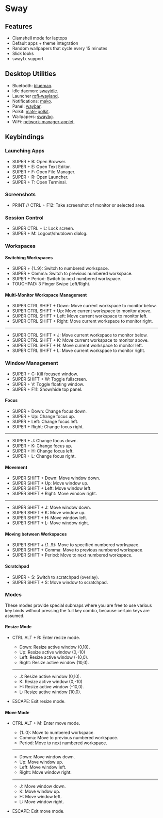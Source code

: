 # Sway

## Features

- Clamshell mode for laptops
- Default apps + theme integration
- Random wallpapers that cycle every 15 minutes
- Slick looks
- swayfx support

## Desktop Utilities

- Bluetooth: [blueman](https://github.com/blueman-project/blueman).
- Idle daemon: [swayidle](https://github.com/swaywm/swayidle).
- Launcher [rofi-wayland](https://github.com/lbonn/rofi).
- Notifications: [mako](https://github.com/emersion/mako).
- Panel: [waybar](https://github.com/Alexays/Waybar).
- Polkit: [mate-polkit](https://github.com/mate-desktop/mate-polkit).
- Wallpapers: [swaybg](https://github.com/swaywm/swaybg).
- WiFi: [network-manager-applet](https://gitlab.gnome.org/GNOME/network-manager-applet).

## Keybindings

### Launching Apps

- SUPER + B: Open Browser.
- SUPER + E: Open Text Editor.
- SUPER + F: Open File Manager.
- SUPER + R: Open Launcher.
- SUPER + T: Open Terminal.

### Screenshots

- PRINT // CTRL + F12: Take screenshot of monitor or selected area.

### Session Control

- SUPER CTRL + L: Lock screen.
- SUPER + M: Logout/shutdown dialog.

### Workspaces

#### Switching Workspaces

- SUPER + {1..9}: Switch to numbered workspace.
- SUPER + Comma: Switch to previous numbered workspace.
- SUPER + Period: Switch to next numbered workspace.
- TOUCHPAD: 3 Finger Swipe Left/Right.

#### Multi-Monitor Workspace Management

- SUPER CTRL SHIFT + Down: Move current workspace to monitor below.
- SUPER CTRL SHIFT + Up: Move current workspace to monitor above.
- SUPER CTRL SHIFT + Left: Move current workspace to monitor left.
- SUPER CTRL SHIFT + Right: Move current workspace to monitor right.

______________________________________________________________________

- SUPER CTRL SHIFT + J: Move current workspace to monitor below.
- SUPER CTRL SHIFT + K: Move current workspace to monitor above.
- SUPER CTRL SHIFT + H: Move current workspace to monitor left.
- SUPER CTRL SHIFT + L: Move current workspace to monitor right.

### Window Management

- SUPER + C: Kill focused window.
- SUPER SHIFT + W: Toggle fullscreen.
- SUPER + V: Toggle floating window.
- SUPER + F11: Show/hide top panel.

#### Focus

- SUPER + Down: Change focus down.
- SUPER + Up: Change focus up.
- SUPER + Left: Change focus left.
- SUPER + Right: Change focus right.

______________________________________________________________________

- SUPER + J: Change focus down.
- SUPER + K: Change focus up.
- SUPER + H: Change focus left.
- SUPER + L: Change focus right.

#### Movement

- SUPER SHIFT + Down: Move window down.
- SUPER SHIFT + Up: Move window up.
- SUPER SHIFT + Left: Move window left.
- SUPER SHIFT + Right: Move window right.

______________________________________________________________________

- SUPER SHIFT + J: Move window down.
- SUPER SHIFT + K: Move window up.
- SUPER SHIFT + H: Move window left.
- SUPER SHIFT + L: Move window right.

#### Moving between Workspaces

- SUPER SHIFT + {1..9}: Move to specified numbered workspace.
- SUPER SHIFT + Comma: Move to previous numbered workspace.
- SUPER SHIFT + Period: Move to next numbered workspace.

#### Scratchpad

- SUPER + S: Switch to scratchpad (overlay).
- SUPER SHIFT + S: Move window to scratchpad.

### Modes

These modes provide special submaps where you are free to use various key binds without pressing the full key combo, because certain keys are assumed.

#### Resize Mode

- CTRL ALT + R: Enter resize mode.

  - Down: Resize active window (0,10).
  - Up: Resize active window (0,-10)
  - Left: Resize active window (-10,0).
  - Right: Resize active window (10,0).

  ______________________________________________________________________

  - J: Resize active window (0,10).
  - K: Resize active window (0,-10)
  - H: Resize active window (-10,0).
  - L: Resize active window (10,0).

- ESCAPE: Exit resize mode.

#### Move Mode

- CTRL ALT + M: Enter move mode.

  - {1..0}: Move to numbered workspace.
  - Comma: Move to previous numbered workspace.
  - Period: Move to next numbered workspace.

  ______________________________________________________________________

  - Down: Move window down.
  - Up: Move window up.
  - Left: Move window left.
  - Right: Move window right.

  ______________________________________________________________________

  - J: Move window down.
  - K: Move window up.
  - H: Move window left.
  - L: Move window right.

- ESCAPE: Exit move mode.
